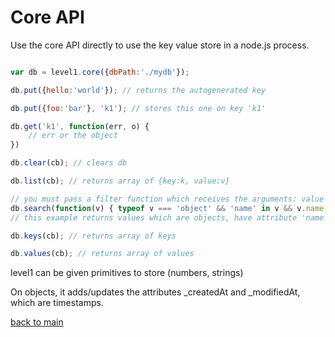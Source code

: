 # Core API


Use the core API directly to use the key value store in a node.js process.



```javascript

var db = level1.core({dbPath:'./mydb'});

db.put({hello:'world'}); // returns the autogenerated key

db.put({foo:'bar'}, 'k1'); // stores this one on key 'k1'

db.get('k1', function(err, o) {
	// err or the object
})

db.clear(cb); // clears db

db.list(cb); // returns array of {key:k, value:v}

// you must pass a filter function which receives the arguments: value and key (which you can ignore)
db.search(function(v) { typeof v === 'object' && 'name' in v && v.name[0].toLowerCase() === 'a' })
// this example returns values which are objects, have attribute 'name' and whose first character is an a.

db.keys(cb); // returns array of keys

db.values(cb); // returns array of values

```


level1 can be given primitives to store (numbers, strings)

On objects, it adds/updates the attributes _createdAt and _modifiedAt, which are timestamps.



[back to main](/JosePedroDias/level1/blob/master/README.md)
